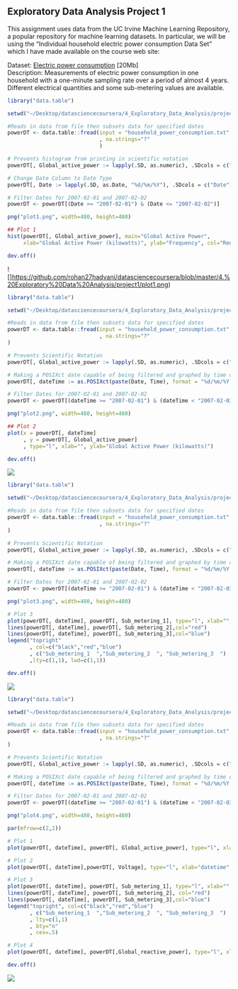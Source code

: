 ## Exploratory Data Analysis Project 1

This assignment uses data from the UC Irvine Machine Learning Repository, a popular repository for machine learning datasets. In particular, we will be using the “Individual household electric power consumption Data Set” which I have made available on the course web site:

Dataset:
[Electric power consumption](https://d396qusza40orc.cloudfront.net/exdata%2Fdata%2Fhousehold_power_consumption.zip) [20Mb]
</br>Description: Measurements of electric power consumption in one household with a one-minute sampling rate over a period of almost 4 years. Different electrical quantities and some sub-metering values are available.
```R
library("data.table")

setwd("~/Desktop/datasciencecoursera/4_Exploratory_Data_Analysis/project/data")

#Reads in data from file then subsets data for specified dates
powerDT <- data.table::fread(input = "household_power_consumption.txt"
                             , na.strings="?"
                             )

# Prevents histogram from printing in scientific notation
powerDT[, Global_active_power := lapply(.SD, as.numeric), .SDcols = c("Global_active_power")]

# Change Date Column to Date Type
powerDT[, Date := lapply(.SD, as.Date, "%d/%m/%Y"), .SDcols = c("Date")]

# Filter Dates for 2007-02-01 and 2007-02-02
powerDT <- powerDT[(Date >= "2007-02-01") & (Date <= "2007-02-02")]

png("plot1.png", width=480, height=480)

## Plot 1
hist(powerDT[, Global_active_power], main="Global Active Power", 
     xlab="Global Active Power (kilowatts)", ylab="Frequency", col="Red")

dev.off()
```
![]https://github.com/rohan27hadvani/datasciencecoursera/blob/master/4.%20Exploratory%20Data%20Analysis/project1/plot1.png)
```R
library("data.table")

setwd("~/Desktop/datasciencecoursera/4_Exploratory_Data_Analysis/project/data")

#Reads in data from file then subsets data for specified dates
powerDT <- data.table::fread(input = "household_power_consumption.txt"
                             , na.strings="?"
)

# Prevents Scientific Notation
powerDT[, Global_active_power := lapply(.SD, as.numeric), .SDcols = c("Global_active_power")]

# Making a POSIXct date capable of being filtered and graphed by time of day
powerDT[, dateTime := as.POSIXct(paste(Date, Time), format = "%d/%m/%Y %H:%M:%S")]

# Filter Dates for 2007-02-01 and 2007-02-02
powerDT <- powerDT[(dateTime >= "2007-02-01") & (dateTime < "2007-02-03")]

png("plot2.png", width=480, height=480)

## Plot 2
plot(x = powerDT[, dateTime]
     , y = powerDT[, Global_active_power]
     , type="l", xlab="", ylab="Global Active Power (kilowatts)")

dev.off()
```
![](https://github.com/rohan27hadvani/datasciencecoursera/blob/master/4.%20Exploratory%20Data%20Analysis/project1/plot2.png)
```R
library("data.table")

setwd("~/Desktop/datasciencecoursera/4_Exploratory_Data_Analysis/project/data")

#Reads in data from file then subsets data for specified dates
powerDT <- data.table::fread(input = "household_power_consumption.txt"
                             , na.strings="?"
)

# Prevents Scientific Notation
powerDT[, Global_active_power := lapply(.SD, as.numeric), .SDcols = c("Global_active_power")]

# Making a POSIXct date capable of being filtered and graphed by time of day
powerDT[, dateTime := as.POSIXct(paste(Date, Time), format = "%d/%m/%Y %H:%M:%S")]

# Filter Dates for 2007-02-01 and 2007-02-02
powerDT <- powerDT[(dateTime >= "2007-02-01") & (dateTime < "2007-02-03")]

png("plot3.png", width=480, height=480)

# Plot 3
plot(powerDT[, dateTime], powerDT[, Sub_metering_1], type="l", xlab="", ylab="Energy sub metering")
lines(powerDT[, dateTime], powerDT[, Sub_metering_2],col="red")
lines(powerDT[, dateTime], powerDT[, Sub_metering_3],col="blue")
legend("topright"
       , col=c("black","red","blue")
       , c("Sub_metering_1  ","Sub_metering_2  ", "Sub_metering_3  ")
       ,lty=c(1,1), lwd=c(1,1))

dev.off()
```
![](https://github.com/rohan27hadvani/datasciencecoursera/blob/master/4.%20Exploratory%20Data%20Analysis/project1/plot3.png)
```R
library("data.table")

setwd("~/Desktop/datasciencecoursera/4_Exploratory_Data_Analysis/project/data")

#Reads in data from file then subsets data for specified dates
powerDT <- data.table::fread(input = "household_power_consumption.txt"
                             , na.strings="?"
)

# Prevents Scientific Notation
powerDT[, Global_active_power := lapply(.SD, as.numeric), .SDcols = c("Global_active_power")]

# Making a POSIXct date capable of being filtered and graphed by time of day
powerDT[, dateTime := as.POSIXct(paste(Date, Time), format = "%d/%m/%Y %H:%M:%S")]

# Filter Dates for 2007-02-01 and 2007-02-02
powerDT <- powerDT[(dateTime >= "2007-02-01") & (dateTime < "2007-02-03")]

png("plot4.png", width=480, height=480)

par(mfrow=c(2,2))

# Plot 1
plot(powerDT[, dateTime], powerDT[, Global_active_power], type="l", xlab="", ylab="Global Active Power")

# Plot 2
plot(powerDT[, dateTime],powerDT[, Voltage], type="l", xlab="datetime", ylab="Voltage")

# Plot 3
plot(powerDT[, dateTime], powerDT[, Sub_metering_1], type="l", xlab="", ylab="Energy sub metering")
lines(powerDT[, dateTime], powerDT[, Sub_metering_2], col="red")
lines(powerDT[, dateTime], powerDT[, Sub_metering_3],col="blue")
legend("topright", col=c("black","red","blue")
       , c("Sub_metering_1  ","Sub_metering_2  ", "Sub_metering_3  ")
       , lty=c(1,1)
       , bty="n"
       , cex=.5) 

# Plot 4
plot(powerDT[, dateTime], powerDT[,Global_reactive_power], type="l", xlab="datetime", ylab="Global_reactive_power")

dev.off()
```
![](https://github.com/rohan27hadvani/datasciencecoursera/blob/master/4.%20Exploratory%20Data%20Analysis/project1/plot4.png)
